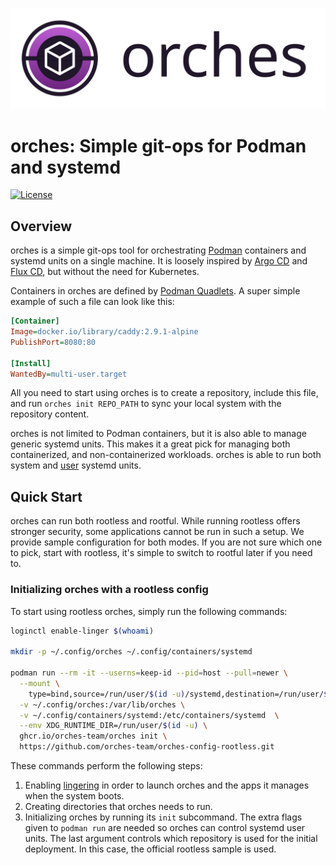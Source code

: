 ![orches logo](https://raw.githubusercontent.com/orches-team/common/main/orches-logo-text.svg)
# orches: Simple git-ops for Podman and systemd
[![License](https://img.shields.io/badge/License-Apache_2.0-blue.svg)](https://opensource.org/licenses/Apache-2.0)

## Overview
orches is a simple git-ops tool for orchestrating [Podman](https://podman.io/) containers and systemd units on a single machine. It is loosely inspired by [Argo CD](https://argo-cd.readthedocs.io/en/stable/) and [Flux CD](https://fluxcd.io/), but without the need for Kubernetes.

Containers in orches are defined by [Podman Quadlets](https://www.redhat.com/en/blog/quadlet-podman). A super simple example of such a file can look like this:

```ini
[Container]
Image=docker.io/library/caddy:2.9.1-alpine
PublishPort=8080:80

[Install]
WantedBy=multi-user.target
```

All you need to start using orches is to create a repository, include this file, and run `orches init REPO_PATH` to sync your local system with the repository content.

orches is not limited to Podman containers, but it is also able to manage generic systemd units. This makes it a great pick for managing both containerized, and non-containerized workloads. orches is able to run both system and [user](https://wiki.archlinux.org/title/Systemd/User) systemd units.

## Quick Start
orches can run both rootless and rootful. While running rootless offers stronger security, some applications cannot be run in such a setup. We provide sample configuration for both modes. If you are not sure which one to pick, start with rootless, it's simple to switch to rootful later if you need to.

### Initializing orches with a rootless config
To start using rootless orches, simply run the following commands:

```bash
loginctl enable-linger $(whoami)

mkdir -p ~/.config/orches ~/.config/containers/systemd

podman run --rm -it --userns=keep-id --pid=host --pull=newer \
  --mount \
    type=bind,source=/run/user/$(id -u)/systemd,destination=/run/user/$(id -u)/systemd \
  -v ~/.config/orches:/var/lib/orches \
  -v ~/.config/containers/systemd:/etc/containers/systemd  \
  --env XDG_RUNTIME_DIR=/run/user/$(id -u) \
  ghcr.io/orches-team/orches init \
  https://github.com/orches-team/orches-config-rootless.git
```

These commands perform the following steps:

1) Enabling [lingering](https://wiki.archlinux.org/title/Systemd/User#Automatic_start-up_of_systemd_user_instances) in order to launch orches and the apps it manages when the system boots.
2) Creating directories that orches needs to run.
3) Initializing orches by running its `init` subcommand. The extra flags given to `podman run` are needed so orches can control systemd user units. The last argument controls which repository is used for the initial deployment. In this case, the official rootless sample is used.
